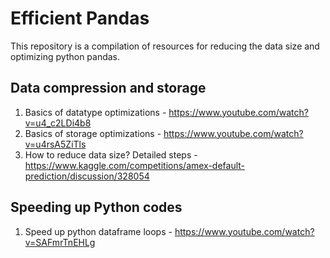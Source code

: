 # Efficient Pandas
This repository is a compilation of resources for reducing the data size and optimizing python pandas.

## Data compression and storage
1. Basics of datatype optimizations - https://www.youtube.com/watch?v=u4_c2LDi4b8
2. Basics of storage optimizations - https://www.youtube.com/watch?v=u4rsA5ZiTls
3. How to reduce data size? Detailed steps - https://www.kaggle.com/competitions/amex-default-prediction/discussion/328054

## Speeding up Python codes
1. Speed up python dataframe loops - https://www.youtube.com/watch?v=SAFmrTnEHLg
